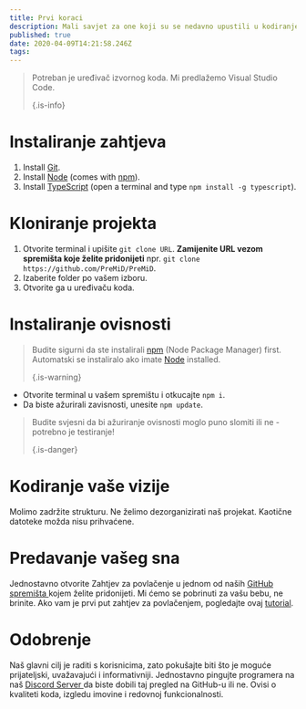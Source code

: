 ```yaml
---
title: Prvi koraci
description: Mali savjet za one koji su se nedavno upustili u kodiranje
published: true
date: 2020-04-09T14:21:58.246Z
tags:
---
```


> Potreban je uređivač izvornog koda. Mi predlažemo Visual Studio Code. 
> 
> {.is-info}

# Instaliranje zahtjeva
1. Install [Git](https://git-scm.com/).
2. Install [Node](https://nodejs.org/en/) (comes with [npm](https://www.npmjs.com/)).
3. Install [TypeScript](https://www.typescriptlang.org/index.html#download-links) (open a terminal and type `npm install -g typescript`).

# Kloniranje projekta
1. Otvorite terminal i upišite `git clone URL`. **Zamijenite URL vezom spremišta koje želite pridonijeti** npr. `git clone https://github.com/PreMiD/PreMiD`.
2. Izaberite folder po vašem izboru.
3. Otvorite ga u uređivaču koda.

# Instaliranje ovisnosti
> Budite sigurni da ste instalirali [npm](https://www.npmjs.com/) (Node Package Manager) first. Automatski se instaliralo ako imate [Node](https://nodejs.org/en/) installed. 
> 
> {.is-warning}

- Otvorite terminal u vašem spremištu i otkucajte ` npm i `.
- Da biste ažurirali zavisnosti, unesite ` npm update `.

> Budite svjesni da bi ažuriranje ovisnosti moglo puno slomiti ili ne - potrebno je testiranje! 
> 
> {.is-danger}

# Kodiranje vaše vizije
Molimo zadržite strukturu. Ne želimo dezorganizirati naš projekat. Kaotične datoteke možda nisu prihvaćene.

# Predavanje vašeg sna
Jednostavno otvorite Zahtjev za povlačenje u jednom od naših [ GitHub spremišta ](https://github.com/PreMiD/) kojem želite pridonijeti. Mi ćemo se pobrinuti za vašu bebu, ne brinite. Ako vam je prvi put zahtjev za povlačenjem, pogledajte ovaj [ tutorial](https://help.github.com/en/articles/creating-a-pull-request).

# Odobrenje
Naš glavni cilj je raditi s korisnicima, zato pokušajte biti što je moguće prijateljski, uvažavajući i informativniji. Jednostavno pingujte programera na naš [ Discord Server ](https://discord.gg/WvfVZ8T) da biste dobili taj pregled na GitHub-u ili ne. Ovisi o kvaliteti koda, izgledu imovine i redovnoj funkcionalnosti.